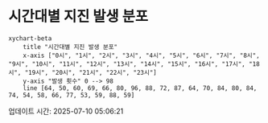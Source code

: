 # 시간대별 지진 발생 분포

```mermaid
xychart-beta
    title "시간대별 지진 발생 분포"
    x-axis ["0시", "1시", "2시", "3시", "4시", "5시", "6시", "7시", "8시", "9시", "10시", "11시", "12시", "13시", "14시", "15시", "16시", "17시", "18시", "19시", "20시", "21시", "22시", "23시"]
    y-axis "발생 횟수" 0 --> 98
    line [64, 50, 60, 69, 66, 80, 96, 88, 72, 87, 64, 70, 84, 80, 84, 74, 54, 58, 66, 77, 53, 59, 88, 59]
```

업데이트 시간: 2025-07-10 05:06:21

